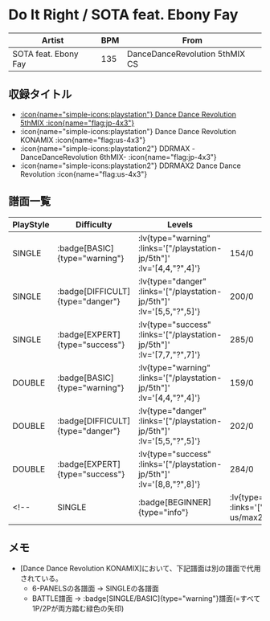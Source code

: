 # Do It Right / SOTA feat. Ebony Fay

|Artist|BPM|From|
|------|---|----|
|SOTA feat. Ebony Fay|135|DanceDanceRevolution 5thMIX CS|

## 収録タイトル

- [ :icon{name="simple-icons:playstation"} Dance Dance Revolution 5thMIX :icon{name="flag:jp-4x3"} ](/playstation-jp/5th)
- :icon{name="simple-icons:playstation"} Dance Dance Revolution KONAMIX :icon{name="flag:us-4x3"}
- :icon{name="simple-icons:playstation2"} DDRMAX -DanceDanceRevolution 6thMIX- :icon{name="flag:jp-4x3"}
- :icon{name="simple-icons:playstation2"} DDRMAX2 Dance Dance Revolution :icon{name="flag:us-4x3"}

## 譜面一覧

|PlayStyle|Difficulty|Levels|Notes|Movie|
|---------|----------|------|-----|-----|
|SINGLE| :badge[BASIC]{type="warning"} | :lv{type="warning" :links='["/playstation-jp/5th"]' :lv='[4,4,"?",4]'} |154/0||
|SINGLE| :badge[DIFFICULT]{type="danger"} | :lv{type="danger" :links='["/playstation-jp/5th"]' :lv='[5,5,"?",5]'} |200/0||
|SINGLE| :badge[EXPERT]{type="success"} | :lv{type="success" :links='["/playstation-jp/5th"]' :lv='[7,7,"?",7]'} |285/0||
|DOUBLE| :badge[BASIC]{type="warning"} | :lv{type="warning" :links='["/playstation-jp/5th"]' :lv='[4,4,"?",4]'} |159/0||
|DOUBLE| :badge[DIFFICULT]{type="danger"} | :lv{type="danger" :links='["/playstation-jp/5th"]' :lv='[5,5,"?",5]'} |202/0||
|DOUBLE| :badge[EXPERT]{type="success"} | :lv{type="success" :links='["/playstation-jp/5th"]' :lv='[8,8,"?",8]'} |284/0||
<!-- |SINGLE| :badge[BEGINNER]{type="info"} | :lv{type="info" :links='["/playstation2-us/max2"]' :lv='[1]'} |92/0|| -->

## メモ

- [Dance Dance Revolution KONAMIX]において、下記譜面は別の譜面で代用されている。
  - 6-PANELSの各譜面 → SINGLEの各譜面
  - BATTLE譜面 → :badge[SINGLE/BASIC]{type="warning"}譜面(=すべて1P/2Pが両方踏む緑色の矢印)
